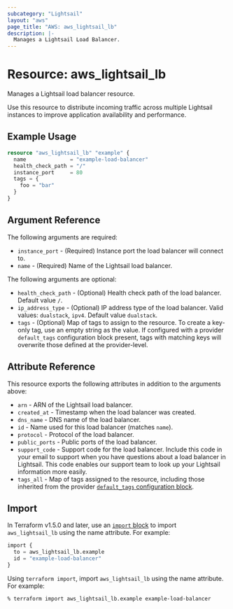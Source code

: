 ```yaml
---
subcategory: "Lightsail"
layout: "aws"
page_title: "AWS: aws_lightsail_lb"
description: |-
  Manages a Lightsail Load Balancer.
---
```


# Resource: aws_lightsail_lb

Manages a Lightsail load balancer resource.

Use this resource to distribute incoming traffic across multiple Lightsail instances to improve application availability and performance.

## Example Usage

```terraform
resource "aws_lightsail_lb" "example" {
  name              = "example-load-balancer"
  health_check_path = "/"
  instance_port     = 80
  tags = {
    foo = "bar"
  }
}
```

## Argument Reference

The following arguments are required:

* `instance_port` - (Required) Instance port the load balancer will connect to.
* `name` - (Required) Name of the Lightsail load balancer.

The following arguments are optional:

* `health_check_path` - (Optional) Health check path of the load balancer. Default value `/`.
* `ip_address_type` - (Optional) IP address type of the load balancer. Valid values: `dualstack`, `ipv4`. Default value `dualstack`.
* `tags` - (Optional) Map of tags to assign to the resource. To create a key-only tag, use an empty string as the value. If configured with a provider `default_tags` configuration block present, tags with matching keys will overwrite those defined at the provider-level.

## Attribute Reference

This resource exports the following attributes in addition to the arguments above:

* `arn` - ARN of the Lightsail load balancer.
* `created_at` - Timestamp when the load balancer was created.
* `dns_name` - DNS name of the load balancer.
* `id` - Name used for this load balancer (matches `name`).
* `protocol` - Protocol of the load balancer.
* `public_ports` - Public ports of the load balancer.
* `support_code` - Support code for the load balancer. Include this code in your email to support when you have questions about a load balancer in Lightsail. This code enables our support team to look up your Lightsail information more easily.
* `tags_all` - Map of tags assigned to the resource, including those inherited from the provider [`default_tags` configuration block](https://registry.terraform.io/providers/hashicorp/aws/latest/docs#default_tags-configuration-block).

## Import

In Terraform v1.5.0 and later, use an [`import` block](https://developer.hashicorp.com/terraform/language/import) to import `aws_lightsail_lb` using the name attribute. For example:

```terraform
import {
  to = aws_lightsail_lb.example
  id = "example-load-balancer"
}
```

Using `terraform import`, import `aws_lightsail_lb` using the name attribute. For example:

```console
% terraform import aws_lightsail_lb.example example-load-balancer
```
